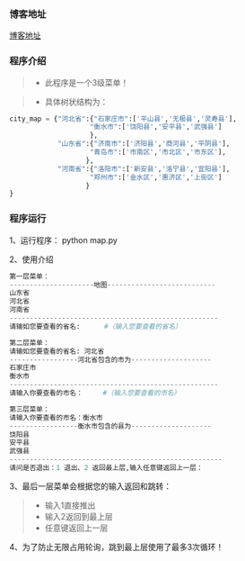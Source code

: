 ### 博客地址
[博客地址](http://shuainotebook.blog.51cto.com/1271282/1706126)


### 程序介绍

> * 此程序是一个3级菜单！


> * 具体树状结构为：
```python
city_map = {"河北省":{"石家庄市":['平山县','无极县','灵寿县'],
                    "衡水市":['饶阳县','安平县','武强县']
                    },
            "山东省":{"济南市":['济阳县','商河县','平阴县'],
                    "青岛市":['市南区','市北区','市东区'],
                   },
            "河南省":{"洛阳市":['新安县','洛宁县','宜阳县'],
                    "郑州市":['金水区','惠济区','上街区']
                   }
}
```

### 程序运行

1、运行程序：
python map.py

2、使用介绍
```python
第一层菜单：
---------------------地图---------------------------
山东省
河北省
河南省
----------------------------------------------------
请输如您要查看的省名:      #（输入您要查看的省名）    

第二层菜单：
请输如您要查看的省名: 河北省
-----------------河北省包含的市为--------------------
石家庄市
衡水市
----------------------------------------------------
请输入你要查看的市名：     #（输入您要查看的市名）

第三层菜单：
请输入你要查看的市名：衡水市
-----------------衡水市包含的县为--------------------
饶阳县
安平县
武强县
-----------------------------------------------------
请问是否退出：1 退出、2 返回最上层,输入任意键返回上一层：
```


3、最后一层菜单会根据您的输入返回和跳转：

> * 输入1直接推出
> * 输入2返回到最上层
> * 任意键返回上一层

4、为了防止无限占用轮询，跳到最上层使用了最多3次循环！
